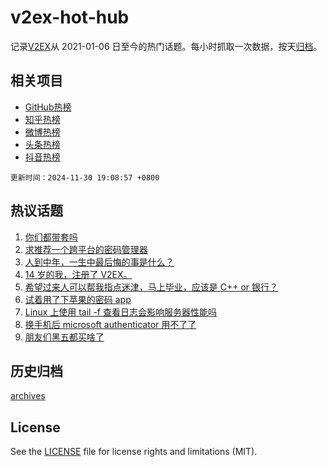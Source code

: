 # v2ex-hot-hub

 记录[V2EX](https://www.v2ex.com/)从 2021-01-06 日至今的热门话题。每小时抓取一次数据，按天[归档](archives)。
 
 ## 相关项目

- [GitHub热榜](https://github.com/lonnyzhang423/github-hot-hub)
- [知乎热榜](https://github.com/lonnyzhang423/zhihu-hot-hub)
- [微博热榜](https://github.com/lonnyzhang423/weibo-hot-hub)
- [头条热榜](https://github.com/lonnyzhang423/toutiao-hot-hub)
- [抖音热榜](https://github.com/lonnyzhang423/douyin-hot-hub)


 `更新时间：2024-11-30 19:08:57 +0800`

## 热议话题

1. [你们都带套吗](https://www.v2ex.com/t/1093904)
1. [求推荐一个跨平台的密码管理器](https://www.v2ex.com/t/1093833)
1. [人到中年，一生中最后悔的事是什么？](https://www.v2ex.com/t/1093815)
1. [14 岁的我，注册了 V2EX。](https://www.v2ex.com/t/1093834)
1. [希望过来人可以帮我指点迷津，马上毕业，应该是 C++ or 银行？](https://www.v2ex.com/t/1093913)
1. [试着用了下苹果的密码 app](https://www.v2ex.com/t/1093822)
1. [Linux 上使用 tail -f 查看日志会影响服务器性能吗](https://www.v2ex.com/t/1093874)
1. [换手机后 microsoft authenticator 用不了了](https://www.v2ex.com/t/1093878)
1. [朋友们黑五都买啥了](https://www.v2ex.com/t/1093892)

## 历史归档

[archives](archives)

## License

See the [LICENSE](LICENSE) file for license rights and limitations (MIT).
